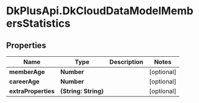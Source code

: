 # DkPlusApi.DkCloudDataModelMembersStatistics

## Properties
Name | Type | Description | Notes
------------ | ------------- | ------------- | -------------
**memberAge** | **Number** |  | [optional] 
**careerAge** | **Number** |  | [optional] 
**extraProperties** | **{String: String}** |  | [optional] 



